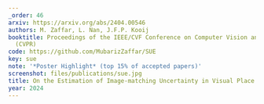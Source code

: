 ```yaml
---
_order: 46
arxiv: https://arxiv.org/abs/2404.00546
authors: M. Zaffar, L. Nan, J.F.P. Kooij
booktitle: Proceedings of the IEEE/CVF Conference on Computer Vision and Pattern Recognition
  (CVPR)
code: https://github.com/MubarizZaffar/SUE
key: sue
note: '*Poster Highlight* (top 15% of accepted papers)'
screenshot: files/publications/sue.jpg
title: On the Estimation of Image-matching Uncertainty in Visual Place Recognition
year: 2024
---
```


